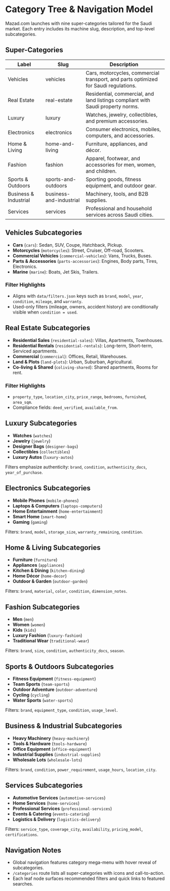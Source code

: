 # Category Tree & Navigation Model

Mazad.com launches with nine super-categories tailored for the Saudi market. Each entry includes its machine slug, description, and top-level subcategories.

## Super-Categories
| Label | Slug | Description |
|-------|------|-------------|
| Vehicles | vehicles | Cars, motorcycles, commercial transport, and parts optimized for Saudi regulations. |
| Real Estate | real-estate | Residential, commercial, and land listings compliant with Saudi property norms. |
| Luxury | luxury | Watches, jewelry, collectibles, and premium accessories. |
| Electronics | electronics | Consumer electronics, mobiles, computers, and accessories. |
| Home & Living | home-and-living | Furniture, appliances, and décor. |
| Fashion | fashion | Apparel, footwear, and accessories for men, women, and children. |
| Sports & Outdoors | sports-and-outdoors | Sporting goods, fitness equipment, and outdoor gear. |
| Business & Industrial | business-and-industrial | Machinery, tools, and B2B supplies. |
| Services | services | Professional and household services across Saudi cities. |

## Vehicles Subcategories
- **Cars** (`cars`): Sedan, SUV, Coupe, Hatchback, Pickup.
- **Motorcycles** (`motorcycles`): Street, Cruiser, Off-road, Scooters.
- **Commercial Vehicles** (`commercial-vehicles`): Vans, Trucks, Buses.
- **Parts & Accessories** (`parts-accessories`): Engines, Body parts, Tires, Electronics.
- **Marine** (`marine`): Boats, Jet Skis, Trailers.

### Filter Highlights
- Aligns with `data/filters.json` keys such as `brand`, `model`, `year`, `condition`, `mileage`, and `warranty`.
- Used-only filters (mileage, owners, accident history) are conditionally visible when `condition = used`.

## Real Estate Subcategories
- **Residential Sales** (`residential-sales`): Villas, Apartments, Townhouses.
- **Residential Rentals** (`residential-rentals`): Long-term, Short-term, Serviced apartments.
- **Commercial** (`commercial`): Offices, Retail, Warehouses.
- **Land & Plots** (`land-plots`): Urban, Suburban, Agricultural.
- **Co-living & Shared** (`coliving-shared`): Shared apartments, Rooms for rent.

### Filter Highlights
- `property_type`, `location_city`, `price_range`, `bedrooms`, `furnished`, `area_sqm`.
- Compliance fields: `deed_verified`, `available_from`.

## Luxury Subcategories
- **Watches** (`watches`)
- **Jewelry** (`jewelry`)
- **Designer Bags** (`designer-bags`)
- **Collectibles** (`collectibles`)
- **Luxury Autos** (`luxury-autos`)

Filters emphasize authenticity: `brand`, `condition`, `authenticity_docs`, `year_of_purchase`.

## Electronics Subcategories
- **Mobile Phones** (`mobile-phones`)
- **Laptops & Computers** (`laptops-computers`)
- **Home Entertainment** (`home-entertainment`)
- **Smart Home** (`smart-home`)
- **Gaming** (`gaming`)

Filters: `brand`, `model`, `storage_size`, `warranty_remaining`, `condition`.

## Home & Living Subcategories
- **Furniture** (`furniture`)
- **Appliances** (`appliances`)
- **Kitchen & Dining** (`kitchen-dining`)
- **Home Décor** (`home-decor`)
- **Outdoor & Garden** (`outdoor-garden`)

Filters: `brand`, `material`, `color`, `condition`, `dimension_notes`.

## Fashion Subcategories
- **Men** (`men`)
- **Women** (`women`)
- **Kids** (`kids`)
- **Luxury Fashion** (`luxury-fashion`)
- **Traditional Wear** (`traditional-wear`)

Filters: `brand`, `size`, `condition`, `authenticity_docs`, `season`.

## Sports & Outdoors Subcategories
- **Fitness Equipment** (`fitness-equipment`)
- **Team Sports** (`team-sports`)
- **Outdoor Adventure** (`outdoor-adventure`)
- **Cycling** (`cycling`)
- **Water Sports** (`water-sports`)

Filters: `brand`, `equipment_type`, `condition`, `usage_level`.

## Business & Industrial Subcategories
- **Heavy Machinery** (`heavy-machinery`)
- **Tools & Hardware** (`tools-hardware`)
- **Office Equipment** (`office-equipment`)
- **Industrial Supplies** (`industrial-supplies`)
- **Wholesale Lots** (`wholesale-lots`)

Filters: `brand`, `condition`, `power_requirement`, `usage_hours`, `location_city`.

## Services Subcategories
- **Automotive Services** (`automotive-services`)
- **Home Services** (`home-services`)
- **Professional Services** (`professional-services`)
- **Events & Catering** (`events-catering`)
- **Logistics & Delivery** (`logistics-delivery`)

Filters: `service_type`, `coverage_city`, `availability`, `pricing_model`, `certifications`.

## Navigation Notes
- Global navigation features category mega-menu with hover reveal of subcategories.
- `/categories` route lists all super-categories with icons and call-to-action.
- Each leaf node surfaces recommended filters and quick links to featured searches.
